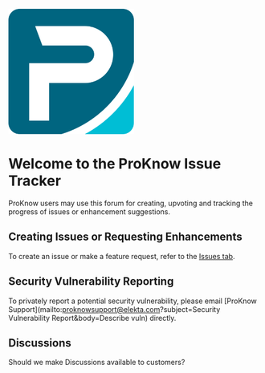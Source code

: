 <p align="left">
  <img src="./.images/pk-icon.svg" width="250" height="250">
</p>

# Welcome to the ProKnow Issue Tracker

ProKnow users may use this forum for creating, upvoting and tracking the progress of issues or enhancement suggestions.

## Creating Issues or Requesting Enhancements

To create an issue or make a feature request, refer to the [Issues tab](https://github.com/rennerg/issue-tracking-test/issues). 

## Security Vulnerability Reporting

To privately report a potential security vulnerability, please email [ProKnow Support](mailto:proknowsupport@elekta.com?subject=Security Vulnerability Report&body=Describe vuln) directly. 

## Discussions

Should we make Discussions available to customers?
